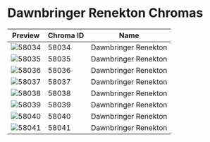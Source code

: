 # Dawnbringer Renekton Chromas



| Preview | Chroma ID | Name |
|---------|-----------|------|
| ![58034](https://raw.communitydragon.org/latest/plugins/rcp-be-lol-game-data/global/default/v1/champion-chroma-images/58/58034.png) | 58034 | Dawnbringer Renekton |
| ![58035](https://raw.communitydragon.org/latest/plugins/rcp-be-lol-game-data/global/default/v1/champion-chroma-images/58/58035.png) | 58035 | Dawnbringer Renekton |
| ![58036](https://raw.communitydragon.org/latest/plugins/rcp-be-lol-game-data/global/default/v1/champion-chroma-images/58/58036.png) | 58036 | Dawnbringer Renekton |
| ![58037](https://raw.communitydragon.org/latest/plugins/rcp-be-lol-game-data/global/default/v1/champion-chroma-images/58/58037.png) | 58037 | Dawnbringer Renekton |
| ![58038](https://raw.communitydragon.org/latest/plugins/rcp-be-lol-game-data/global/default/v1/champion-chroma-images/58/58038.png) | 58038 | Dawnbringer Renekton |
| ![58039](https://raw.communitydragon.org/latest/plugins/rcp-be-lol-game-data/global/default/v1/champion-chroma-images/58/58039.png) | 58039 | Dawnbringer Renekton |
| ![58040](https://raw.communitydragon.org/latest/plugins/rcp-be-lol-game-data/global/default/v1/champion-chroma-images/58/58040.png) | 58040 | Dawnbringer Renekton |
| ![58041](https://raw.communitydragon.org/latest/plugins/rcp-be-lol-game-data/global/default/v1/champion-chroma-images/58/58041.png) | 58041 | Dawnbringer Renekton |